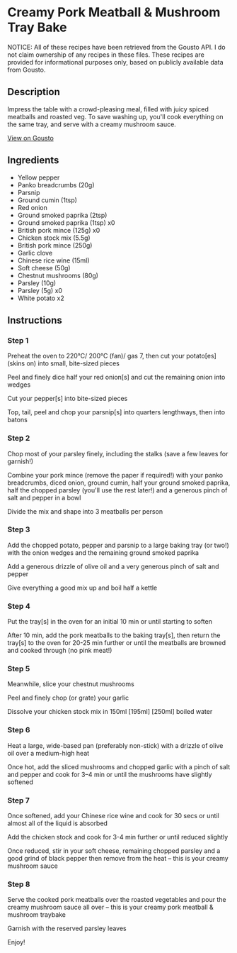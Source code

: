 # Creamy Pork Meatball & Mushroom Tray Bake 

NOTICE: All of these recipes have been retrieved from the Gousto API. I do not claim ownership of any recipes in these files. These recipes are provided for informational purposes only, based on publicly available data from Gousto.

## Description

Impress the table with a crowd-pleasing meal, filled with juicy spiced meatballs and roasted veg. To save washing up, you'll cook everything on the same tray, and serve with a creamy mushroom sauce.

[View on Gousto](https://www.gousto.co.uk/recipes/cookbook/creamy-pork-meatball-mushroom-tray-bake)

## Ingredients

- Yellow pepper
- Panko breadcrumbs (20g)
- Parsnip
- Ground cumin (1tsp)
- Red onion
- Ground smoked paprika (2tsp)
- Ground smoked paprika (1tsp) x0
- British pork mince (125g) x0
- Chicken stock mix (5.5g)
- British pork mince (250g)
- Garlic clove
- Chinese rice wine (15ml)
- Soft cheese (50g)
- Chestnut mushrooms (80g)
- Parsley (10g)
- Parsley (5g) x0
- White potato x2

## Instructions


### Step 1

Preheat the oven to 220°C/ 200°C (fan)/ gas 7, then cut your potato[es] (skins on) into small, bite-sized pieces

Peel and finely dice half your red onion[s] and cut the remaining onion into wedges

Cut your pepper[s] into bite-sized pieces

Top, tail, peel and chop your parsnip[s] into quarters lengthways, then into batons


### Step 2

Chop most of your parsley finely, including the stalks (save a few leaves for garnish!)

Combine your pork mince (remove the paper if required!) with your panko breadcrumbs, diced onion, ground cumin, half your ground smoked paprika, half the chopped parsley (you'll use the rest later!) and a generous pinch of salt and pepper in a bowl

Divide the mix and shape into 3 meatballs per person


### Step 3

Add the chopped potato, pepper and parsnip to a large baking tray (or two!) with the onion wedges and the remaining ground smoked paprika

Add a generous drizzle of olive oil and a very generous pinch of salt and pepper

Give everything a good mix up and boil half a kettle


### Step 4

Put the tray[s] in the oven for an initial 10 min or until starting to soften

After 10 min, add the pork meatballs to the baking tray[s], then return the tray[s] to the oven for 20-25 min further or until the meatballs are browned and cooked through (no pink meat!)


### Step 5

Meanwhile, slice your chestnut mushrooms

Peel and finely chop (or grate) your garlic

Dissolve your chicken stock mix in 150ml <span class="text-purple">[195ml]</span> <span class="text-danger">[250ml]</span> boiled water


### Step 6

Heat a large, wide-based pan (preferably non-stick) with a drizzle of olive oil over a medium-high heat

Once hot, add the sliced mushrooms and chopped garlic with a pinch of salt and pepper and cook for 3–4 min or until the mushrooms have slightly softened


### Step 7

Once softened, add your Chinese rice wine and cook for 30 secs or until almost all of the liquid is absorbed

Add the chicken stock and cook for 3-4 min further or until reduced slightly

Once reduced, stir in your soft cheese, remaining chopped parsley and a good grind of black pepper then remove from the heat – this is your creamy mushroom sauce

### Step 8

Serve the cooked pork meatballs over the roasted vegetables and pour the creamy mushroom sauce all over – this is your creamy pork meatball & mushroom traybake

Garnish with the reserved parsley leaves

Enjoy!

